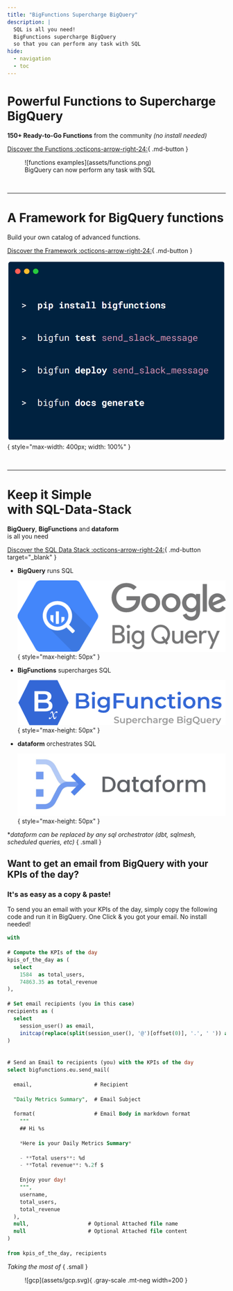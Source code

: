 ```yaml
---
title: "BigFunctions Supercharge BigQuery"
description: |
  SQL is all you need!
  BigFunctions supercharge BigQuery
  so that you can perform any task with SQL
hide:
  - navigation
  - toc
---
```



<!------------- POWER OF FUNCTIONS HEADER  ----------->
<div class="hero" markdown>

# Powerful Functions to Supercharge BigQuery

**150+ Ready-to-Go Functions** from the community *(no install needed)*

[Discover the Functions :octicons-arrow-right-24:](bigfunctions/README.md){ .md-button }


</div>


<figure markdown="span">
  ![functions examples](assets/functions.png)
  <figcaption>BigQuery can now perform any task with SQL</figcaption>
</figure>


<br>



---






<!------------- FRAMEWORK  ----------->

<div class="hero" markdown>

# A Framework for BigQuery functions

Build your own catalog of advanced functions.

[Discover the Framework :octicons-arrow-right-24:](framework.md){ .md-button }

![bigfun command line interface](assets/bigfun.png){ style="max-width: 400px; width: 100%" }


</div>


<br>

---


<!------------- THE RISE OF SQL DATA STACK  ----------->

<div class="hero" markdown>

# Keep it Simple<br>with SQL-Data-Stack

**BigQuery**, **BigFunctions** and **dataform**<br>
is all you need

[Discover the SQL Data Stack :octicons-arrow-right-24:](https://medium.com/google-cloud/sql-is-all-you-need-77554fea90c0){ .md-button target="_blank" }

</div>

<div class="grid cards text-center" markdown>

-   **BigQuery** runs SQL

    ![bigquery logo](assets/bigquery.png){ style="max-height: 50px" }

-   **BigFunctions** supercharges SQL

    ![bigfunctions logo](assets/logo_and_name.png){ style="max-height: 50px" }


-   **dataform** orchestrates SQL

    ![dataform logo](assets/dataform.jpeg.jpg){ style="max-height: 50px" }

</div>


<div class="hero" markdown>

**dataform can be replaced by any sql orchestrator (dbt, sqlmesh, scheduled queries, etc)*
{ .small }

</div>


## Want to get an email from BigQuery with your KPIs of the day? 
### It's as easy as a copy & paste!

To send you an email with your KPIs of the day, simply copy the following code and run it in BigQuery. 
One Click & you got your email. No install needed!

``` sql
with 

# Compute the KPIs of the day
kpis_of_the_day as (
  select 
    1584  as total_users,
    74863.35 as total_revenue
),

# Set email recipients (you in this case)
recipients as (
  select 
    session_user() as email,
    initcap(replace(split(session_user(), '@')[offset(0)], '.', ' ')) as username,
)


# Send an Email to recipients (you) with the KPIs of the day
select bigfunctions.eu.send_mail(

  email,                    # Recipient

  "Daily Metrics Summary",  # Email Subject

  format(                   # Email Body in markdown format
    """
    ## Hi %s

    *Here is your Daily Metrics Summary*
    
    - **Total users**: %d
    - **Total revenue**: %.2f $

    Enjoy your day!    
    """,
    username,
    total_users,
    total_revenue
  ),
  null,                   # Optional Attached file name
  null                    # Optional Attached file content
)

from kpis_of_the_day, recipients
```


<!------------- TECHNOLOGIES UPON SECTION  ----------->
<div class="hero" markdown>

*Taking the most of*
{ .small }

<figure markdown="span">
  ![gcp](assets/gcp.svg){ .gray-scale .mt-neg width=200 }
</figure>

</div>

<br>
<br>
